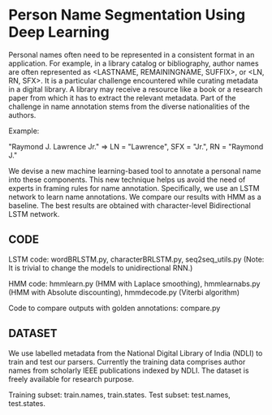 # Person Name Segmentation Using Deep Learning

Personal names often need to be represented in a consistent format in an application. For example, in a library catalog or bibliography, author names are often represented as <LASTNAME, REMAININGNAME, SUFFIX>, or <LN, RN, SFX>. It is a particular challenge encountered while curating metadata in a digital library. A library may receive a resource like a book or a research paper from which it has to extract the relevant metadata. Part of the challenge in name annotation stems from the diverse nationalities of the authors. 

Example: 

"Raymond J. Lawrence Jr." => LN = "Lawrence", SFX = "Jr.", RN = "Raymond J."


We devise a new machine learning-based tool to annotate a personal name into these components. This new technique helps us avoid the need of experts in framing rules for name annotation. Specifically, we use an LSTM network to learn name annotations. We compare our results with HMM as a baseline. The best results are obtained with character-level Bidirectional LSTM network.

## CODE

LSTM code: wordBRLSTM.py, characterBRLSTM.py, seq2seq_utils.py (Note: It is trivial to change the models to unidirectional RNN.)

HMM code: hmmlearn.py (HMM with Laplace smoothing), hmmlearnabs.py (HMM with Absolute discounting), hmmdecode.py (Viterbi algorithm)

Code to compare outputs with golden annotations: compare.py


## DATASET

We use labelled metadata from the National Digital Library of India (NDLI) to train and test our parsers. Currently the training data comprises author names from scholarly IEEE publications indexed by NDLI. The dataset is freely available for research purpose. 

Training subset: train.names, train.states. Test subset: test.names, test.states.




